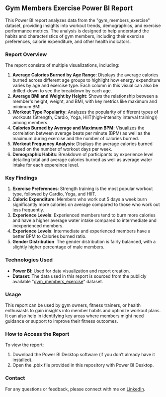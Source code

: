 ## Gym Members Exercise Power BI Report
This Power BI report analyzes data from the "gym_members_exercise" dataset, providing insights into workout trends, demographics, and exercise performance metrics. The analysis is designed to help understand the habits and characteristics of gym members, including their exercise preferences, calorie expenditure, and other health indicators.

### Report Overview
The report consists of multiple visualizations, including:

1. **Average Calories Burned by Age Range**: Displays the average calories burned across different age groups to highlight how energy expenditure varies by age and exercise type. Each column in this visual can also be drilled-down to see the breakdown by each age.
2. **Average BMI and Weight by Height**: Shows the relationship between a member's height, weight, and BMI, with key metrics like maximum and minimum BMI.
3. **Workout Type Popularity**: Analyzes the popularity of different types of workouts (Strength, Cardio, Yoga, HIIT(high-intensity interval training)) among members.
4. **Calories Burned by Average and Maximum BPM**: Visualizes the correlation between average beats per minute (BPM) as well as the maximum during exercise and the number of calories burned.
5. **Workout Frequency Analysis**: Displays the average calories burned based on the number of workout days per week.
6. **Demographic Habits**: Breakdown of participants by experience level detailing total and average calories burned as well as average water intake for each expereince level.

### Key Findings
1. **Exercise Preferences**: Strength training is the most popular workout type, followed by Cardio, Yoga, and HIIT.
2. **Caloric Expenditure**: Members who work out 5 days a week burn significantly more calories on average compared to those who work out less frequently.
3. **Experience Levels**: Experienced members tend to burn more calories and have a higher average water intake compared to intermediate and inexperienced members.
4. **Experience Levels**: Intermediate and experienced members have a better BPM to Calories burned ratio.
5. **Gender Distribution**: The gender distribution is fairly balanced, with a slightly higher percentage of male members.

### Technologies Used
* **Power BI**: Used for data visualization and report creation.
* **Dataset**: The data used in this report is sourced from the publicly available "[gym_members_exercise](https://www.kaggle.com/datasets/valakhorasani/gym-members-exercise-dataset)" dataset.

### Usage
This report can be used by gym owners, fitness trainers, or health enthusiasts to gain insights into member habits and optimize workout plans. It can also help in identifying key areas where members might need guidance or support to improve their fitness outcomes.

### How to Access the Report
To view the report:

1. Download the Power BI Desktop software (if you don’t already have it installed).
2. Open the .pbix file provided in this repository with Power BI Desktop.

### Contact
For any questions or feedback, please connect with me on [LinkedIn](https://www.linkedin.com/in/jayceeuzo/).

